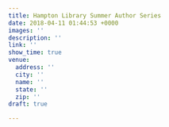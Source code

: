 ```yaml
---
title: Hampton Library Summer Author Series
date: 2018-04-11 01:44:53 +0000
images: ''
description: ''
link: ''
show_time: true
venue:
  address: ''
  city: ''
  name: ''
  state: ''
  zip: ''
draft: true

---
```


